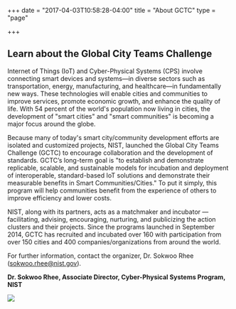 +++
date = "2017-04-03T10:58:28-04:00"
title = "About GCTC"
type = "page"

+++
## Learn about the Global City Teams Challenge


Internet of Things (IoT) and Cyber-Physical Systems (CPS) involve connecting smart devices and systems—in diverse sectors such as transportation, energy, manufacturing, and healthcare—in fundamentally new ways. These technologies will enable cities and communities to improve services, promote economic growth, and enhance the quality of life. With 54 percent of the world's population now living in cities, the development of "smart cities" and "smart communities" is becoming a major focus around the globe.


Because many of today's smart city/community development efforts are isolated and customized projects, NIST, launched the Global City Teams Challenge (GCTC) to encourage collaboration and the development of standards. GCTC’s long-term goal is "to establish and demonstrate replicable, scalable, and sustainable models for incubation and deployment of interoperable, standard-based IoT solutions and demonstrate their measurable benefits in Smart Communities/Cities." To put it simply, this program will help communities benefit from the experience of others to improve efficiency and lower costs.


NIST, along with its partners, acts as a matchmaker and incubator —facilitating, advising, encouraging, nurturing, and publicizing the action clusters and their projects. Since the programs launched in September 2014, GCTC has recruited and incubated over 160 with participation from over 150 cities and 400 companies/organizations from around the world.


For further information, contact the organizer, Dr. Sokwoo Rhee ([sokwoo.rhee@nist.gov](mailto:sokwoo.rhee@nist.gov)).


**Dr. Sokwoo Rhee, Associate Director, Cyber-Physical Systems Program, NIST**


![](/GCTC/uploads/2017/04/19/Sokwoo%20Rhee-1.JPG)